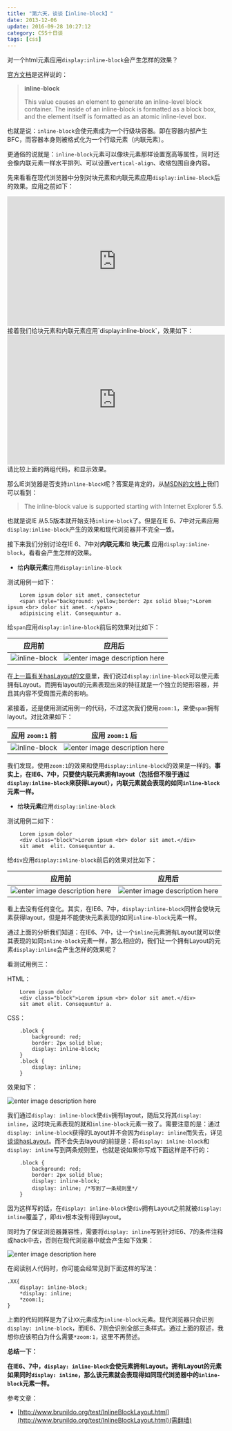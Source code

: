 ```yaml
---
title: "第六天，谈谈【inline-block】"
date: 2013-12-06
update: 2016-09-28 10:27:12
category: CSS十日谈
tags: [css]
---
```


对一个html元素应用`display:inline-block`会产生怎样的效果？

[官方文档](http://www.w3.org/TR/CSS21/visuren.html#display-prop)是这样说的：

> **inline-block**
>
> This value causes an element to generate an inline-level
> block container. The inside of an inline-block is formatted as a block
> box, and the element itself is formatted as an atomic inline-level
> box.

也就是说：`inline-block`会使元素成为一个行级块容器。即在容器内部产生BFC，而容器本身则被格式化为一个行级元素（内联元素）。

更通俗的说就是：`inline-block`元素可以像块元素那样设置宽高等属性，同时还会像内联元素一样水平排列、可以设置`vertical-align`、收缩包围自身内容。

先来看看在现代浏览器中分别对块元素和内联元素应用`display:inline-block`后的效果。应用之前如下：
<iframe width="100%" height="300" src="http://jsfiddle.net/zicai/V2LMF/embedded/" allowfullscreen="allowfullscreen" frameborder="0"></iframe>
接着我们给块元素和内联元素应用`display:inline-block`，效果如下：
<iframe width="100%" height="300" src="http://jsfiddle.net/zicai/V2LMF/1/embedded/" allowfullscreen="allowfullscreen" frameborder="0"></iframe>
请比较上面的两组代码，和显示效果。

那么IE浏览器是否支持`inline-block`呢？答案是肯定的，从[MSDN的文档上](http://msdn.microsoft.com/zh-cn/library/ie/ms530751(v=vs.85).aspx)我们可以看到：

> The inline-block value is supported starting with Internet Explorer
> 5.5.

也就是说IE 从5.5版本就开始支持`inline-block`了。但是在IE 6、7中对元素应用`display:inline-block`产生的效果和现代浏览器并不完全一致。

接下来我们分别讨论在IE 6、7中对**内联元素**和 **块元素** 应用`display:inline-block`，看看会产生怎样的效果。

 - 给**内联元素**应用`display:inline-block`

 测试用例一如下：

        Lorem ipsum dolor sit amet, consectetur
        <span style="background: yellow;border: 2px solid blue;">Lorem ipsum <br> dolor sit amet. </span>
        adipisicing elit. Consequuntur a.

 给`span`应用`display:inline-block`前后的效果对比如下：

   应用前 | 应用后
   --------- | ---------
   ![inline-block][1] | ![enter image description here][2]

 在[上一篇有关hasLayout的文章](http://www.html-js.com/article/A-day-to-learn-CSS-and-on-the-fourth-day-talk-about-hasLayout)里，我们说过`display:inline-block`可以使元素拥有Layout。而拥有layout的元素表现出来的特征就是一个独立的矩形容器，并且其内容不受周围元素的影响。

 紧接着，还是使用测试用例一的代码，不过这次我们使用`zoom:1`，来使`span`拥有layout。对比效果如下：

应用 `zoom:1` 前 | 应用 `zoom:1` 后
--------- | ---------
![inline-block][3] | ![enter image description here][4]

 我们发现，使用`zoom:1`的效果和使用`display:inline-block`的效果是一样的。**事实上，在IE6、7中，只要使内联元素拥有layout（包括但不限于通过`display:inline-block`来获得Layout），内联元素就会表现的如同`inline-block`元素一样。**

 - 给**块元素**应用`display:inline-block`

 测试用例二如下：

        Lorem ipsum dolor
        <div class="block">Lorem ipsum <br> dolor sit amet.</div>
        sit amet  elit. Consequuntur a.
 给`div`应用`display:inline-block`前后的效果对比如下：

应用前 | 应用后
--------- | ---------
![enter image description here][5] |  ![enter image description here][6]

 看上去没有任何变化。其实，在IE6、7中，`display:inline-block`同样会使块元素获得layout，但是并不能使块元素表现的如同`inline-block`元素一样。

 通过上面的分析我们知道：在IE6、7中，让一个`inline`元素拥有Layout就可以使其表现的如同`inline-block`元素一样，那么相应的，我们让一个拥有Layout的元素`display:inline`会产生怎样的效果呢？

 看测试用例三：

 HTML：

        Lorem ipsum dolor
        <div class="block">Lorem ipsum <br> dolor sit amet.</div>
        sit amet elit. Consequuntur a.

 CSS：

        .block {
            background: red;
            border: 2px solid blue;
            display: inline-block;
        }
        .block {
            display: inline;
        }
 效果如下：

 ![enter image description here][7]

 我们通过`display: inline-block`使`div`拥有layout，随后又将其`display: inline`，这时块元素表现的就和`inline-block`元素一致了。需要注意的是：通过`display: inline-block`获得的Layout并不会因为`display: inline`而失去，详见[谈谈hasLayout](http://www.html-js.com/article/A-day-to-learn-CSS-and-on-the-fourth-day-talk-about-hasLayout)。而不会失去layout的前提是：将`display: inline-block`和
`display: inline`写到两条规则里，也就是说如果你写成下面这样是不行的：

        .block {
            background: red;
            border: 2px solid blue;
            display: inline-block;
            display: inline; /*写到了一条规则里*/
        }
 因为这样写的话，在`display: inline-block`使`div`拥有Layout之前就被`display: inline`覆盖了，即`div`根本没有得到layout。


 同时为了保证浏览器兼容性，需要将`display: inline`写到针对IE6、7的条件注释或hack中去，否则在现代浏览器中就会产生如下效果：

 ![enter image description here][8]

在阅读别人代码时，你可能会经常见到下面这样的写法：

    .XX{
        display: inline-block;
        *display: inline;
        *zoom:1;
    }

上面的代码同样是为了让`XX`元素成为`inline-block`元素。现代浏览器只会识别`display: inline-block`，而IE6、7则会识别全部三条样式。通过上面的叙述，我想你应该明白为什么需要`*zoom:1`，这里不再赘述。

**总结一下：**

**在IE6、7中，`display: inline-block`会使元素拥有Layout。拥有Layout的元素如果同时`display: inline`，那么该元素就会表现得如同现代浏览器中的`inline-block`元素一样。**

参考文章：

 - [http://www.brunildo.org/test/InlineBlockLayout.html](http://www.brunildo.org/test/InlineBlockLayout.html)(需翻墙)



  [1]: http://htmljs.b0.upaiyun.com/uploads/1389517042358-1.PNG
  [2]: http://htmljs.b0.upaiyun.com/uploads/1389517061416-2.PNG
  [3]: http://htmljs.b0.upaiyun.com/uploads/1389517042358-1.PNG
  [4]: http://htmljs.b0.upaiyun.com/uploads/1389517061416-2.PNG
  [5]: http://htmljs.b0.upaiyun.com/uploads/1389521040870-3.PNG
  [6]: http://htmljs.b0.upaiyun.com/uploads/1389521087093-4.PNG
  [7]: http://htmljs.b0.upaiyun.com/uploads/1389521889987-5.PNG
  [8]: http://htmljs.b0.upaiyun.com/uploads/1389522296150-6.PNG
